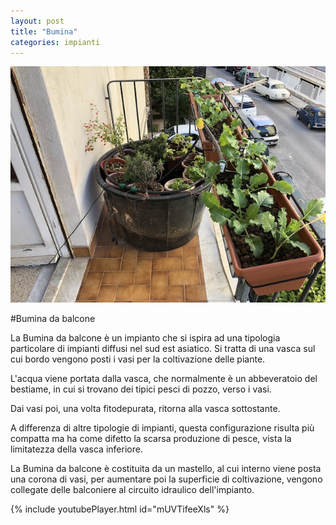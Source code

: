 ```yaml
---
layout: post
title: "Bumina"
categories: impianti
---
```


![Bumina](https://raw.githubusercontent.com/aquaponicspmo/blog/master/img/bumina.jpg)

#Bumina da balcone


La Bumina da balcone è un impianto che si ispira ad una tipologia particolare di impianti diffusi nel sud est asiatico.
Si tratta di una vasca sul cui bordo vengono posti i vasi per la coltivazione delle piante.

L'acqua viene portata dalla vasca, che normalmente è un abbeveratoio del bestiame, in cui si trovano dei tipici pesci di pozzo, verso i vasi.

Dai vasi poi, una volta fitodepurata, ritorna alla vasca sottostante.

A differenza di altre tipologie di impianti, questa configurazione risulta più compatta ma ha come difetto la scarsa produzione di pesce, vista la limitatezza della vasca inferiore.

La Bumina da balcone è costituita da un mastello, al cui interno viene posta una corona di vasi, per aumentare poi la superficie di coltivazione, vengono collegate delle balconiere al circuito idraulico dell'impianto.

{% include youtubePlayer.html id="mUVTifeeXls" %}
